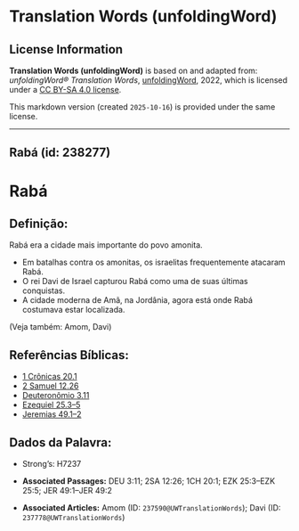 # Translation Words (unfoldingWord)

## License Information

**Translation Words (unfoldingWord)** is based on and adapted from: _unfoldingWord® Translation Words_, [unfoldingWord](https://unfoldingword.org/utw), 2022, which is licensed under a [CC BY-SA 4.0 license](https://creativecommons.org/licenses/by-sa/4.0/legalcode.en).

This markdown version (created `2025-10-16`) is provided under the same license.



--------------------------------

## Rabá (id: 238277)

Rabá
====

Definição:
----------

Rabá era a cidade mais importante do povo amonita.

* Em batalhas contra os amonitas, os israelitas frequentemente atacaram Rabá.
* O rei Davi de Israel capturou Rabá como uma de suas últimas conquistas.
* A cidade moderna de Amã, na Jordânia, agora está onde Rabá costumava estar localizada.

(Veja também: Amom, Davi)

Referências Bíblicas:
---------------------

* [1 Crônicas 20\.1](https://ref.ly/1Chr20:1)
* [2 Samuel 12\.26](https://ref.ly/2Sam12:26)
* [Deuteronômio 3\.11](https://ref.ly/Deut3:11)
* [Ezequiel 25\.3–5](https://ref.ly/Ezek25:3-Ezek25:5)
* [Jeremias 49\.1–2](https://ref.ly/Jer49:1-Jer49:2)

Dados da Palavra:
-----------------

* Strong’s: H7237

* **Associated Passages:** DEU 3:11; 2SA 12:26; 1CH 20:1; EZK 25:3–EZK 25:5; JER 49:1–JER 49:2
* **Associated Articles:** Amom (ID: `237590@UWTranslationWords`); Davi (ID: `237778@UWTranslationWords`)

